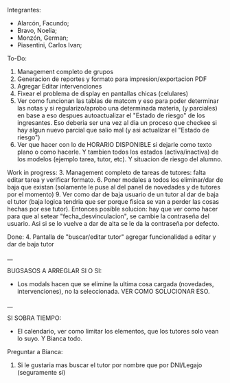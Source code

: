 Integrantes:
- Alarcón, Facundo;
- Bravo, Noelia;
- Monzón, German;
- Piasentini, Carlos Ivan;

To-Do:
1. Management completo de grupos
2. Generacion de reportes y formato para impresion/exportacion PDF
5. Agregar Editar intervenciones
7. Fixear el problema de display en pantallas chicas (celulares)
8. Ver como funcionan las tablas de matcom y eso para poder determinar las notas y si regularizo/aprobo una determinada materia, (y parciales) en base a eso despues autoactualizar el "Estado de riesgo" de los ingresantes.
Eso deberia ser una vez al dia un proceso que checkee si hay algun nuevo parcial que salio mal (y asi actualizar el "Estado de riesgo")
9. Ver que hacer con lo de HORARIO DISPONIBLE si dejarle como texto plano o como hacerle. Y tambien todos los estados (activa/inactiva) de los modelos (ejemplo tarea, tutor, etc). Y situacion de riesgo del alumno.

Work in progress:
3. Management completo de tareas de tutores: falta editar tarea y verificar formato.
6. Poner modales a todos los eliminar/dar de baja que existan (solamente le puse al del panel de novedades y de tutores por el momento)
9. Ver como dar de baja usuario de un tutor al dar de baja el tutor (baja logica tendria que ser porque fisica se van a perder las cosas hechas por ese tutor).
Entonces posible solucion: hay que ver como hacer para que al setear "fecha_desvinculacion", se cambie la contraseña del usuario. Asi si se lo vuelve a dar de alta se le da la contraseña por defecto.

Done:
4. Pantalla de "buscar/editar tutor" agregar funcionalidad a editar y dar de baja tutor


__

BUGSASOS A ARREGLAR SI O SI:
- Los modals hacen que se elimine la ultima cosa cargada (novedades, intervenciones), no la seleccionada. VER COMO SOLUCIONAR ESO.


__

SI SOBRA TIEMPO:
-  El calendario, ver como limitar los elementos, que los tutores solo vean lo suyo. Y Bianca todo.

Preguntar a Bianca:
1. Si le gustaria mas buscar el tutor por nombre que por DNI/Legajo (seguramente si)